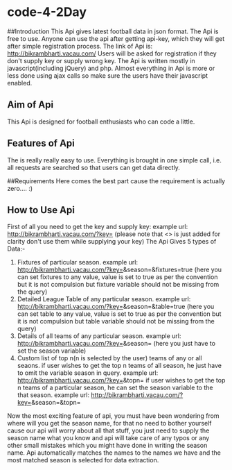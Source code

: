 # code-4-2Day


##Introduction
This Api gives latest football data in json format.
The Api is free to use.
Anyone can use the api after getting api-key, which they will get after simple registration process.
The link of Api is: http://bikrambharti.vacau.com/
Users will be asked for registration if they don't supply key or supply wrong key.
The Api is written mostly in javascript(including jQuery) and php.
Almost everything in Api is more or less done using ajax calls so make sure the users have their javascript enabled.


## Aim of Api
This Api is designed for football enthusiasts who can code a little.


## Features of Api
The is really really easy to use.
Everything is brought in one simple call, i.e. all requests are searched so that users can get data directly.


##Requirements 
Here comes the best part cause the requirement is actually zero.... :)


## How to Use Api
First of all you need to get the key and supply key:
example url: http://bikrambharti.vacau.com/?key=<your-key>
(please note that <> is just added for clarity don't use them while supplying your key)
The Api Gives 5 types of Data:-
1. Fixtures of particular season.
  example url: http://bikrambharti.vacau.com/?key=<your-key>&season=<season-name>&fixtures=true
  (here you can set fixtures to any value, value is set to true as per the convention but it is not compulsion but
  fixture variable should not be missing from the query)
2. Detailed League Table of any particular season.
  example url: http://bikrambharti.vacau.com/?key=<your-key>&season=<season-name>&table=true
  (here you can set table to any value, value is set to true as per the convention but it is not compulsion but
  table variable should not be missing from the query)
3. Details of all teams of any particular season.
   example url: http://bikrambharti.vacau.com/?key=<your-key>&season=<season-name>
  (here you just have to set the season variable)
4. Custom list of top n(n is selected by the user) teams of any or all seaons.
   if user wishes to get the top n teams of all season, he just have to omit the variable season in query.
   example url: http://bikrambharti.vacau.com/?key=<your-key>&topn=<any value>
   if user wishes to get the top n teams of a particular season, he can set the season variable to the that season.
   example url: http://bikrambharti.vacau.com/?key=<your-key>&season=<season-name>&topn=<any value>

Now the most exciting feature of api, you must have been wondering from where will you get the season name,
for that no need to bother yourself cause our api will worry about all that stuff, you just need to supply the
season name what you know and api will take care of any typos or any other small mistakes which you might have
done in writing the season name.
Api automatically matches the names to the names we have and the most matched season is selected for data extraction.

